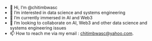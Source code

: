 - 👋 Hi, I’m @chitimbwasc
- 👀 I’m interested in data science and systems engineering
- 🌱 I’m currently immersed in AI and Web3 
- 💞️ I’m looking to collaborate on AI,  Web3 and other data science and systems engineering issues 
- 📫 How to reach me via my email : chitimbwasc@yahoo.com. 

<!---
chitimbwasc/chitimbwasc is a ✨ special ✨ repository because its `README.md` (this file) appears on your GitHub profile.
You can click the Preview link to take a look at your changes.
--->
